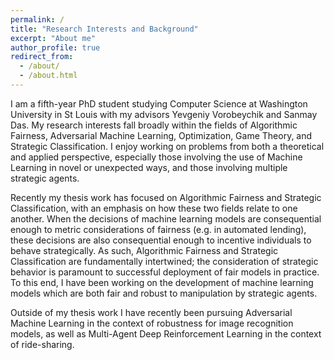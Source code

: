 ```yaml
---
permalink: /
title: "Research Interests and Background"
excerpt: "About me"
author_profile: true
redirect_from: 
  - /about/
  - /about.html
---
```



I am a fifth-year PhD student studying Computer Science at Washington University in St Louis with my advisors Yevgeniy Vorobeychik and Sanmay Das. 
My research interests fall broadly within the fields of Algorithmic Fairness, Adversarial Machine Learning, Optimization, Game Theory, and Strategic Classification.
I enjoy working on problems from both a theoretical and applied perspective, especially those involving the use of Machine Learning in novel or unexpected ways, and those involving multiple strategic agents. 

Recently my thesis work has focused on Algorithmic Fairness and Strategic Classification, with an emphasis on how these two fields relate to one another. 
When the decisions of machine learning models are consequential enough to metric considerations of fairness (e.g. in automated lending), these decisions are also consequential enough to incentive individuals to behave strategically. 
As such, Algorithmic Fairness and Strategic Classification are fundamentally intertwined; the consideration of strategic behavior is paramount to successful deployment of fair models in practice. To this end, I have been working on the development of machine learning models which are both fair and robust to manipulation by strategic agents. 

Outside of my thesis work I have recently been pursuing Adversarial Machine Learning in the context of robustness for image recognition models, as well as  Multi-Agent Deep Reinforcement Learning in the context of ride-sharing. 




